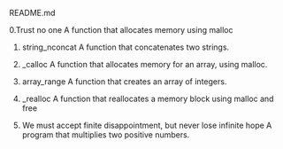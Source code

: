 README.md

0.Trust no one
A function that allocates memory using malloc

1. string_nconcat
A function that concatenates two strings.

2. _calloc
A function that allocates memory for an array, using malloc.

3. array_range
A function that creates an array of integers.

4. _realloc
A function that reallocates a memory block using malloc and free

5. We must accept finite disappointment, but never lose infinite hope
A program that multiplies two positive numbers.
